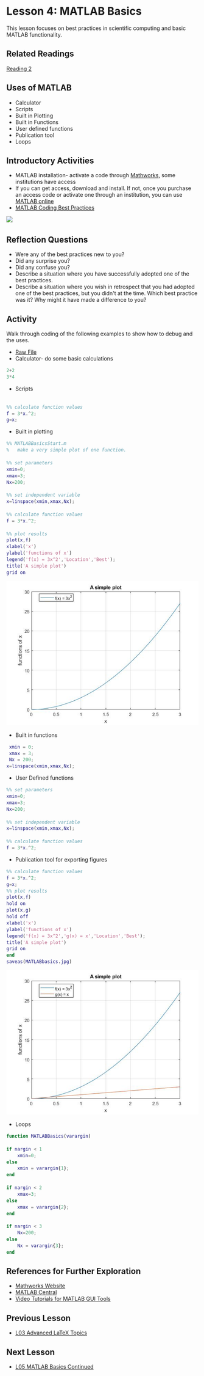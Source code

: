 # **Lesson 4: MATLAB Basics**

This lesson focuses on best practices in scientific computing and basic MATLAB functionality. 

## **Related Readings**
[Reading 2](https://github.com/ashleefv/ApplNumComp/blob/master/RecommendedReading.md#reading-2)

## **Uses of MATLAB**
  * Calculator
  * Scripts
  * Built in Plotting
  * Built in Functions
  * User defined functions
  * Publication tool
  * Loops
  
## **Introductory Activities**
* MATLAB installation- activate a code through [Mathworks](https://www.mathworks.com/academia.html), some institutions have access 
* If you can get access, download and install. If not, once you purchase an access code or activate one through an institution, you can use [MATLAB online](https://matlab.mathworks.com/)  
* [MATLAB Coding Best Practices](https://www.youtube.com/watch?v=ThDNl4m7GsI&feature=emb_title&ab_channel=AshleeN.FordVersypt)

[![](http://img.youtube.com/vi/ThDNl4m7GsI/0.jpg)](http://www.youtube.com/watch?v=ThDNl4m7GsI "")

## **Reflection Questions**
* Were any of the best practices new to you?
* Did any surprise you?
* Did any confuse you?
* Describe a situation where you have successfully adopted one of the best practices.
* Describe a situation where you wish in retrospect that you had adopted one of the best practices, but you didn't at the time.     Which best practice was it? Why might it have made a difference to you?

## **Activity**
Walk through coding of the following examples to show how to debug and the uses.
* [Raw File](/CHEclassFa20/In%20Class%20Problem%20Activities/MATLAB/MATLABBasicsStart.m)
* Calculator- do some basic calculations
```MATLAB
2+2
3*4
```
* Scripts
```MATLAB

%% calculate function values
f = 3*x.^2;
g=x;
```
* Built in plotting
```MATLAB
%% MATLABBasicsStart.m
%   make a very simple plot of one function.

%% set parameters
xmin=0;
xmax=3;
Nx=200;

%% set independent variable
x=linspace(xmin,xmax,Nx);

%% calculate function values
f = 3*x.^2;

%% plot results
plot(x,f)
xlabel('x')
ylabel('functions of x')
legend('f(x) = 3x^2','Location','Best');
title('A simple plot')
grid on
```
![Expected Graph](Lesson_images/L4.1.jpg)

* Built in functions
```MATLAB
 xmin = 0; 
 xmax = 3;
 Nx = 200;
x=linspace(xmin,xmax,Nx);
```
* User Defined functions
```MATLAB
%% set parameters
xmin=0;
xmax=3;
Nx=200;

%% set independent variable
x=linspace(xmin,xmax,Nx);

%% calculate function values
f = 3*x.^2;
```
* Publication tool for exporting figures
```MATLAB
%% calculate function values
f = 3*x.^2;
g=x;
%% plot results
plot(x,f)
hold on
plot(x,g)
hold off
xlabel('x')
ylabel('functions of x')
legend('f(x) = 3x^2','g(x) = x','Location','Best');
title('A simple plot')
grid on
end
saveas(MATLABbasics.jpg)
```
![Expected Graph](Lesson_images/L4.2.jpg)
* Loops
```MATLAB
function MATLABBasics(varargin)

if nargin < 1
    xmin=0;
else 
    xmin = varargin{1};
end

if nargin < 2
    xmax=3; 
else 
    xmax = varargin{2};
end

if nargin < 3
    Nx=200;
else 
    Nx = varargin{3};
end
``` 
  
## **References for Further Exploration**
* [Mathworks Website](https://www.mathworks.com/help/matlab/)
* [MATLAB Central](https://www.mathworks.com/matlabcentral/)
* [Video Tutorials for MATLAB GUI Tools](http://learningmatlab.com/videos/index.html)

## **Previous Lesson**
 * [L03 Advanced LaTeX Topics](/L03%20Advanced%20LaTeX%20Topics.md)
## **Next Lesson**
 * [L05 MATLAB Basics Continued](/L05%20MATLAB%20Basics%20Cont.md)
